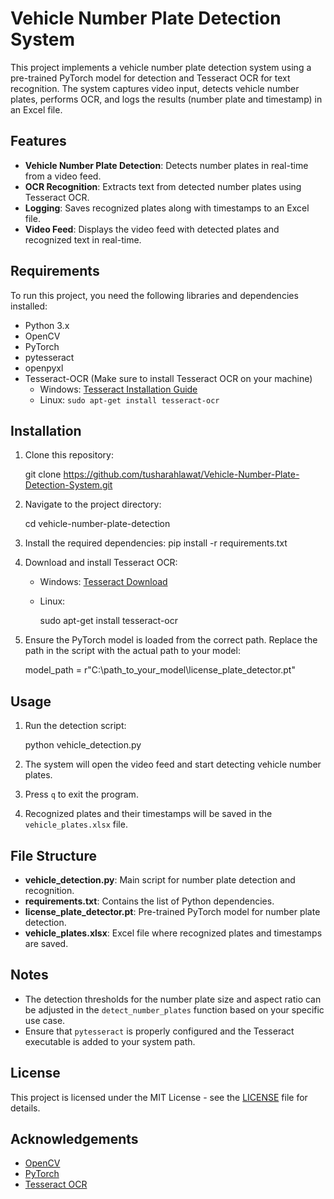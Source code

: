 # Vehicle Number Plate Detection System

This project implements a vehicle number plate detection system using a pre-trained PyTorch model for detection and Tesseract OCR for text recognition. The system captures video input, detects vehicle number plates, performs OCR, and logs the results (number plate and timestamp) in an Excel file.

## Features

- **Vehicle Number Plate Detection**: Detects number plates in real-time from a video feed.
- **OCR Recognition**: Extracts text from detected number plates using Tesseract OCR.
- **Logging**: Saves recognized plates along with timestamps to an Excel file.
- **Video Feed**: Displays the video feed with detected plates and recognized text in real-time.

## Requirements

To run this project, you need the following libraries and dependencies installed:

- Python 3.x
- OpenCV
- PyTorch
- pytesseract
- openpyxl
- Tesseract-OCR (Make sure to install Tesseract OCR on your machine)
  - Windows: [Tesseract Installation Guide](https://github.com/tesseract-ocr/tesseract/wiki)
  - Linux: `sudo apt-get install tesseract-ocr`

## Installation

1. Clone this repository:
   
   git clone https://github.com/tusharahlawat/Vehicle-Number-Plate-Detection-System.git
 
   
2. Navigate to the project directory:

   cd vehicle-number-plate-detection

3. Install the required dependencies:
   pip install -r requirements.txt

4. Download and install Tesseract OCR:
   - Windows: [Tesseract Download](https://github.com/tesseract-ocr/tesseract/releases)
   - Linux: 
  
     sudo apt-get install tesseract-ocr

5. Ensure the PyTorch model is loaded from the correct path. Replace the path in the script with the actual path to your model:
   
   model_path = r"C:\path_to_your_model\license_plate_detector.pt"

## Usage

1. Run the detection script:

   python vehicle_detection.py

2. The system will open the video feed and start detecting vehicle number plates.

3. Press `q` to exit the program.

4. Recognized plates and their timestamps will be saved in the `vehicle_plates.xlsx` file.

## File Structure

- **vehicle_detection.py**: Main script for number plate detection and recognition.
- **requirements.txt**: Contains the list of Python dependencies.
- **license_plate_detector.pt**: Pre-trained PyTorch model for number plate detection.
- **vehicle_plates.xlsx**: Excel file where recognized plates and timestamps are saved.

## Notes

- The detection thresholds for the number plate size and aspect ratio can be adjusted in the `detect_number_plates` function based on your specific use case.
- Ensure that `pytesseract` is properly configured and the Tesseract executable is added to your system path.

## License

This project is licensed under the MIT License - see the [LICENSE](LICENSE) file for details.

## Acknowledgements

- [OpenCV](https://opencv.org/)
- [PyTorch](https://pytorch.org/)
- [Tesseract OCR](https://github.com/tesseract-ocr/tesseract)

